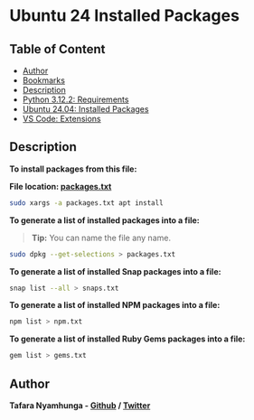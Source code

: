 # Ubuntu 24 Installed Packages

## Table of Content
- [Author](#author)
- [Bookmarks](Bookmarks/Brave/brave_bookmarks.html)
- [Description](#description)
- [Python 3.12.2: Requirements](Python/requirements.txt)
- [Ubuntu 24.04: Installed Packages](Ubuntu-24.04/packages.txt)
- [VS Code: Extensions](VS-Code-Extensions/README.md)

## Description

**To install packages from this file:**

**File location: [packages.txt](Ubuntu-24.04/packages.txt)**

```bash
sudo xargs -a packages.txt apt install
```

**To generate a list of installed packages into a file:**

> **Tip:** You can name the file any name.

```bash
sudo dpkg --get-selections > packages.txt
```

**To generate a list of installed Snap packages into a file:**

```bash
snap list --all > snaps.txt
```

**To generate a list of installed NPM packages into a file:**

```bash
npm list > npm.txt
```

**To generate a list of installed Ruby Gems packages into a file:**

```bash
gem list > gems.txt
```

## Author

**Tafara Nyamhunga  - [Github](https://github.com/tafara-n) / [Twitter](https://twitter.com/tafaranyamhunga)**

